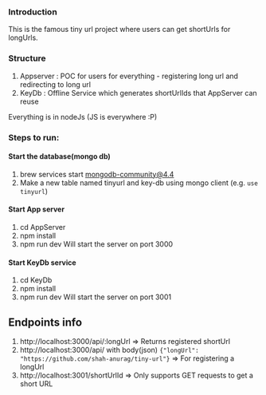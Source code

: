 ### Introduction
This is the famous tiny url project where users can get shortUrls for longUrls.

### Structure
1. Appserver : POC for users for everything - registering long url and redirecting to long url
2. KeyDb : Offline Service which generates shortUrlIds that AppServer can reuse

Everything is in nodeJs (JS is everywhere :P)

### Steps to run:
#### Start the database(mongo db)
1. brew services start mongodb-community@4.4
2. Make a new table named tinyurl and key-db using mongo client (e.g. `use tinyurl`)

#### Start App server
1. cd AppServer
2. npm install
3. npm run dev
Will start the server on port 3000

#### Start KeyDb service
1. cd KeyDb
2. npm install
3. npm run dev
Will start the server on port 3001

## Endpoints info
1. http://localhost:3000/api/:longUrl => Returns registered shortUrl
2. http://localhost:3000/api/ with body(json) `{"longUrl": "https://github.com/shah-anurag/tiny-url"}` => For registering a longUrl
3. http://localhost:3001/shortUrlId => Only supports GET requests to get a short URL
